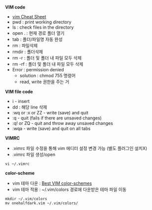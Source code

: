 <b>VIM code</b>
- [vim Cheat Sheet](https://vim.rtorr.com/)
- pwd : print working directory
- ls : check files in the directory
- open . : 현재 경로 폴더 열기
- tab : 폴더/파일명 자동 완성
- rm <fileName> : 파일삭제
- rmdir <folderPath> : 폴더삭제
- rm -r <folderPath> : 폴더 및 폴더 내 파일 모두 삭제
- rm -rf <folderPath> : 폴더 및 폴더 내 파일 모두 삭제
- Error : permission denied 
  - solution : chmod 755 명령어
  - read, write 권한을 주는 거

<b>VIM file code</b>
- i - insert
- dd : 해당 line 삭제
- :wq or :x or ZZ - write (save) and quit
- :q - quit (fails if there are unsaved changes)
- :q! or ZQ - quit and throw away unsaved changes
- :wqa - write (save) and quit on all tabs
  
<b>VIMRC</b>
- .vimrc 파일 수정을 통해 vim 에디터 설정 변경 가능 (별도 플러그인 설치X)
- .vimrc 파일 생성/open
```
vi ~/.vimrc
```

<b>color-scheme</b>
- vim 테마 다운 : [Best VIM color-schemes](https://www.slant.co/topics/480/~best-vim-color-schemes)
- vim 테마 적용 : ~/.vim/colors 경로에 다운받은 테마 파일 이동
```
mkdir ~/.vim/colors
mv onehalfdark.vim ~/.vim/colors/
```

